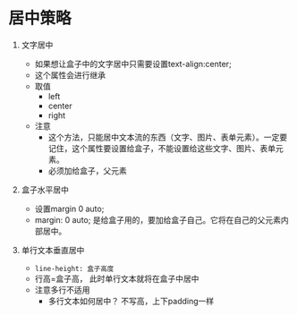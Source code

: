 # 居中策略
1. 文字居中
    * 如果想让盒子中的文字居中只需要设置text-align:center;
    * 这个属性会进行继承
    * 取值
        * left
        * center
        * right
    * 注意
        * 这个方法，只能居中文本流的东西（文字、图片、表单元素）。一定要记住，这个属性要设置给盒子，不能设置给这些文字、图片、表单元素。
        * 必须加给盒子，父元素

2. 盒子水平居中
    * 设置margin 0 auto;       
    * margin: 0 auto; 是给盒子用的，要加给盒子自己。它将在自己的父元素内部居中。   
        
3. 单行文本垂直居中
    *  `line-height: 盒子高度`
    * 行高=盒子高， 此时单行文本就将在盒子中居中 
    * 注意多行不适用
        * 多行文本如何居中？ 不写高，上下padding一样